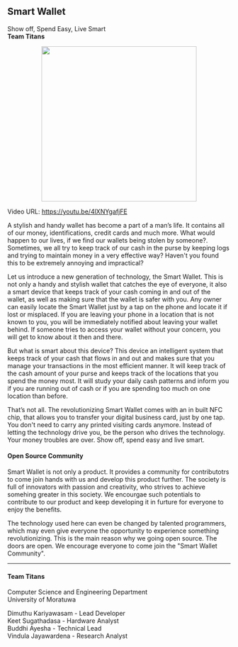 <h2>Smart Wallet</h2>
<subtitle>Show off, Spend Easy, Live Smart</subtitle><br>
<strong>Team Titans</strong>

<p align="center">
  <img src="http://titansmora.org/logo.png" width="350"/>
</p>

Video URL: https://youtu.be/4lXNYgafjFE

A stylish and handy wallet has become a part of a man’s life. It contains all of our money, identifications, credit cards and much more. What would happen to our lives, if we find our wallets being stolen by someone?. Sometimes, we all try to keep track of our cash in the purse by keeping logs and trying to maintain money in a very effective way? Haven't you found this to be extremely annoying and impractical? 

Let us introduce a new generation of technology, the Smart Wallet. This is not only a handy and stylish wallet that catches the eye of everyone, it also a smart device that keeps track of your cash coming in and out of the wallet, as well as making sure that the wallet is safer with you. Any owner can easily locate the Smart Wallet just by a tap on the phone and locate it if lost or misplaced. If you are leaving your phone in a location that is not known to you, you will be immediately notified about leaving your wallet behind. If someone tries to access your wallet without your concern, you will get to know about it then and there. 

But what is smart about this device? This device an intelligent system that keeps track of your cash that flows in and out and makes sure that you manage your transactions in the most efficient manner. It will keep track of the cash amount of your purse and keeps track of the locations that you spend the money most. It will study your daily cash patterns and inform you if you are running out of cash or if you are spending too much on one location than before.

That’s not all. The revolutionizing Smart Wallet comes with an in built NFC chip, that allows you to transfer your digital business card, just by one tap. You don't need to carry any printed visiting cards anymore. Instead of letting the technology drive you, be the person who drives the technology. Your money troubles are over. Show off, spend easy and live smart.

<h4>Open Source Community</h4>

Smart Wallet is not only a product. It provides a community for contributotrs to come join hands with us and develop this product further. The society is full of innovators with passion and creativity, who strives to achieve somehing greater in this society. We encourgae such potentials to contribute to our product and keep developing it in furture for everyone to enjoy the benefits.

The technology used here can even be changed by talented programmers, which may even give everyone the opportunity to experience something revolutionizing. This is the main reason why we going open source. The doors are open. We encourage everyone to come join the "Smart Wallet Community".

<hr>
<h4>Team Titans</h4>
Computer Science and Engineering Department<br>
University of Moratuwa<br>

Dimuthu Kariyawasam - Lead Developer<br>
Keet Sugathadasa - Hardware Analyst<br>
Buddhi Ayesha - Technical Lead<br>
Vindula Jayawardena - Research Analyst<br>
